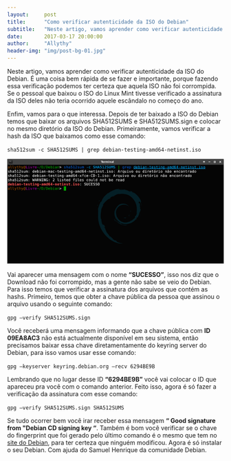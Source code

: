 ```yaml
---
layout:     post
title:      "Como verificar autenticidade da ISO do Debian"
subtitle:   "Neste artigo, vamos aprender como verificar autenticidade da ISO do Debian. É uma coisa bem rápida de se fazer e importante"
date:       2017-03-17 20:00:00
author:     "Allythy"
header-img: "img/post-bg-01.jpg"
---
```

Neste artigo, vamos aprender como verificar autenticidade da ISO do Debian. É uma coisa bem rápida de se fazer e importante, porque fazendo essa verificação podemos ter certeza que aquela ISO não foi corrompida. Se o pessoal que baixou o ISO do Linux Mint tivesse verificado a assinatura da ISO deles não teria ocorrido aquele escândalo no começo do ano.

Enfim, vamos para o que interessa. Depois de ter baixado a ISO do Debian temos que baixar os arquivos SHA512SUMS e SHA512SUMS.sign e colocar no mesmo diretório da ISO do Debian. Primeiramente, vamos verificar a hash da ISO que baixamos como esse comando:

`sha512sum -c SHA512SUMS | grep debian-testing-amd64-netinst.iso`

![Mostrando que a comparação da hash foi bem sucedida](/imagem/terminal01.png)

Vai aparecer uma mensagem com o nome **“SUCESSO”**, isso nos diz que o Download não foi corrompido, mas a gente não sabe se veio do Debian. Para isso temos que verificar a assinatura dos arquivos que contém as hashs. Primeiro, temos que obter a chave pública da pessoa que assinou o arquivo usando o seguinte comando:

`gpg —verify SHA512SUMS.sign`

Você receberá uma mensagem informando que a chave pública com **ID 09EA8AC3** não está actualmente disponível em seu sistema, então precisamos baixar essa chave diretamentamente do keyring server do Debian, para isso vamos usar esse comando:

`gpg —keyserver keyring.debian.org —recv 6294BE9B`

Lembrando que no lugar desse ID **“6294BE9B”** você vai colocar o ID que apareceu pra você com o comando anterior. Feito isso, agora é só fazer a verificação da assinatura com esse comando:

`gpg —verify SHA512SUMS.sign SHA512SUMS`

Se tudo ocorrer bem você irar receber essa mensagem **“ Good signature from "Debian CD signing key “**. Também é bom você verificar se o chave do fingerprint que foi gerado pelo último comando é o mesmo que tem no [site do Debian](https://www.debian.org/CD/verify.pt.html), para ter certeza que ninguém modificou. Agora é só instalar o seu Debian. Com ajuda do Samuel Henrique da comunidade Debian.
